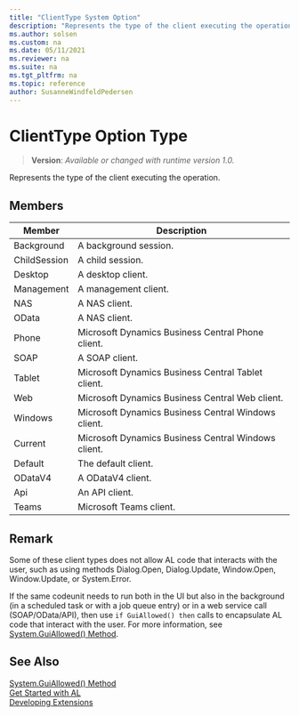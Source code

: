 ```yaml
---
title: "ClientType System Option"
description: "Represents the type of the client executing the operation."
ms.author: solsen
ms.custom: na
ms.date: 05/11/2021
ms.reviewer: na
ms.suite: na
ms.tgt_pltfrm: na
ms.topic: reference
author: SusanneWindfeldPedersen
---
```

[//]: # (START>DO_NOT_EDIT)
[//]: # (IMPORTANT:Do not edit any of the content between here and the END>DO_NOT_EDIT.)
[//]: # (Any modifications should be made in the .xml files in the ModernDev repo.)
# ClientType Option Type
> **Version**: _Available or changed with runtime version 1.0._

Represents the type of the client executing the operation.

## Members
|  Member  |  Description  |
|----------------|---------------|
|Background|A background session.|
|ChildSession|A child session.|
|Desktop|A desktop client.|
|Management|A management client.|
|NAS|A NAS client.|
|OData|A NAS client.|
|Phone|Microsoft Dynamics Business Central Phone client.|
|SOAP|A SOAP client.|
|Tablet|Microsoft Dynamics Business Central Tablet client.|
|Web|Microsoft Dynamics Business Central Web client.|
|Windows|Microsoft Dynamics Business Central Windows client.|
|Current|Microsoft Dynamics Business Central Windows client.|
|Default|The default client.|
|ODataV4|A ODataV4 client.|
|Api|An API client.|
|Teams|Microsoft Teams client.|

[//]: # (IMPORTANT: END>DO_NOT_EDIT)

## Remark
Some of these client types does not allow AL code that interacts with the user, such as using methods Dialog.Open, Dialog.Update, Window.Open, Window.Update, or System.Error.

If the same codeunit needs to run both in the UI but also in the background (in a scheduled task or with a job queue entry) or in a web service call (SOAP/OData/API), then use `if GuiAllowed() then` calls to encapsulate AL code that interact with the user. For more information, see [System.GuiAllowed() Method](../system/system-guiallowed-method.md).


## See Also  
[System.GuiAllowed() Method](../system/system-guiallowed-method.md)   
[Get Started with AL](../../devenv-get-started.md)  
[Developing Extensions](../../devenv-dev-overview.md)  